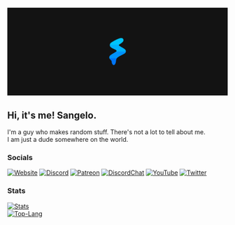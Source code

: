 [![LogoBanner](https://raw.githubusercontent.com/SangeloDev/SangeloDev/main/Banner%20Dark%206818x2727.png)](https://sangelo.space)

## Hi, it's me! Sangelo.
I'm a guy who makes random stuff. There's not a lot to tell about me.<br/>I am just a dude somewhere on the world.
  
### Socials
[![Website](https://img.shields.io/badge/website-sangelo.space-00B1FA)](https://sangelo.space) [![Discord](https://img.shields.io/badge/Discord-Sangelo%230089-6E85D3)](https://dsc.bio/sangelo) [![Patreon](https://img.shields.io/badge/donate-patreon-E96250)](https://patreon.com/sangelo) [![DiscordChat](https://img.shields.io/discord/533012823106781185?color=6E85D3&logo=Discord)](https://sangelo.space/discord) [![YouTube](https://img.shields.io/youtube/channel/subscribers/UCeaxiuBnI6mP6LveIyZao5A?label=YouTube)](https://bit.do/SangeloYT) [![Twitter](https://img.shields.io/twitter/follow/sangeloslime?label=Twitter&style=social)](https://twitter.com/SangeloSlime)

### Stats
[![Stats](https://github-readme-stats.vercel.app/api?username=sangelodev&theme=algolia&show_icons=true&hide_border=true&custom_title=Sangelo's%20Stats)](https://github.com/SangeloDev)<br/>[![Top-Lang](https://github-readme-stats.vercel.app/api/top-langs/?username=sangelodev&theme=algolia&show_icons=true&hide_border=true&custom_title=Most%20Used%20Languages)](https://github.com/SangeloDev)
